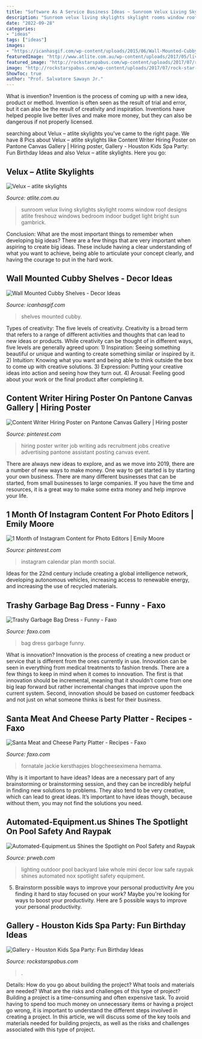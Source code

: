 ```yaml
---
title: "Software As A Service Business Ideas ~ Sunroom Velux Living Skylights Skylight Rooms Window Roof Designs Atlite Freshouz Windows Bedroom Indoor Budget Light Bright Sun Gambrick"
description: "Sunroom velux living skylights skylight rooms window roof designs atlite freshouz windows bedroom indoor budget light bright sun gambrick"
date: "2022-09-28"
categories:
- "ideas"
tags: ["ideas"]
images:
- "https://icanhasgif.com/wp-content/uploads/2015/06/Wall-Mounted-Cubby-Shelves.jpg"
featuredImage: "http://www.atlite.com.au/wp-content/uploads/2017/05/living-room-1.jpg"
featured_image: "http://rockstarspabus.com/wp-content/uploads/2017/07/rock-star-spa-bus-gallery-katy-tx.jpg"
image: "http://rockstarspabus.com/wp-content/uploads/2017/07/rock-star-spa-bus-gallery-katy-tx.jpg"
ShowToc: true
author: "Prof. Salvatore Sawayn Jr."
---
```



What is invention?
Invention is the process of coming up with a new idea, product or method. Invention is often seen as the result of trial and error, but it can also be the result of creativity and inspiration. Inventions have helped people live better lives and make more money, but they can also be dangerous if not properly licensed.

	

		
searching about Velux – atlite skylights you've came to the right page. We have 8 Pics about Velux – atlite skylights like Content Writer Hiring Poster on Pantone Canvas Gallery | Hiring poster, Gallery - Houston Kids Spa Party: Fun Birthday Ideas and also Velux – atlite skylights. Here you go:
		
    
## Velux – Atlite Skylights

<img loading=lazy src="http://www.atlite.com.au/wp-content/uploads/2017/05/living-room-1.jpg" onerror="this.onerror=null;this.src='https://tse1.mm.bing.net/th?id=OIP.XO5BXdlhc6o-FUJqNdUNswHaE7&amp;pid=15.1';" alt="Velux – atlite skylights">

_Source: atlite.com.au_

>sunroom velux living skylights skylight rooms window roof designs atlite freshouz windows bedroom indoor budget light bright sun gambrick. 

	

Conclusion: What are the most important things to remember when developing big ideas?
There are a few things that are very important when aspiring to create big ideas. These include having a clear understanding of what you want to achieve, being able to articulate your concept clearly, and having the courage to put in the hard work.

    
## Wall Mounted Cubby Shelves - Decor Ideas

<img loading=lazy src="https://icanhasgif.com/wp-content/uploads/2015/06/Wall-Mounted-Cubby-Shelves.jpg" onerror="this.onerror=null;this.src='https://tse3.mm.bing.net/th?id=OIP.j9E1CCImloOqUCfInzFo-QHaFj&amp;pid=15.1';" alt="Wall Mounted Cubby Shelves - Decor Ideas">

_Source: icanhasgif.com_

>shelves mounted cubby. 

	

Types of creativity: The five levels of creativity.
Creativity is a broad term that refers to a range of different activities and thoughts that can lead to new ideas or products. While creativity can be thought of in different ways, five levels are generally agreed upon: 1) Inspiration: Seeing something beautiful or unique and wanting to create something similar or inspired by it. 
2) Intuition: Knowing what you want and being able to think outside the box to come up with creative solutions. 
3) Expression: Putting your creative ideas into action and seeing how they turn out. 
4) Arousal: Feeling good about your work or the final product after completing it.

    
## Content Writer Hiring Poster On Pantone Canvas Gallery | Hiring Poster

<img loading=lazy src="https://i.pinimg.com/736x/4a/3f/a3/4a3fa3cd19e4573d08fbf42d099f4086.jpg" onerror="this.onerror=null;this.src='https://tse1.mm.bing.net/th?id=OIP.yHLNdHx3fRi3SMUkMs9DdQHaKe&amp;pid=15.1';" alt="Content Writer Hiring Poster on Pantone Canvas Gallery | Hiring poster">

_Source: pinterest.com_

>hiring poster writer job writing ads recruitment jobs creative advertising pantone assistant posting canvas event. 

	

There are always new ideas to explore, and as we move into 2019, there are a number of new ways to make money. One way to get started is by starting your own business. There are many different businesses that can be started, from small businesses to large companies. If you have the time and resources, it is a great way to make some extra money and help improve your life.

    
## 1 Month Of Instagram Content For Photo Editors | Emily Moore

<img loading=lazy src="https://i.pinimg.com/736x/91/0f/67/910f678d32c82ed7e514133dd7abc128.jpg" onerror="this.onerror=null;this.src='https://tse4.mm.bing.net/th?id=OIP.LcX-9RCKsDbILNhMEaCalQHaLC&amp;pid=15.1';" alt="1 Month of Instagram Content for Photo Editors | Emily Moore">

_Source: pinterest.com_

>instagram calendar plan month social. 

	

Ideas for the 22nd century include creating a global intelligence network, developing autonomous vehicles, increasing access to renewable energy, and increasing the use of recycled materials.

    
## Trashy Garbage Bag Dress - Funny - Faxo

<img loading=lazy src="https://d28mt5n9lkji5m.cloudfront.net/i/VhkRQgypvx.jpg" onerror="this.onerror=null;this.src='https://tse1.mm.bing.net/th?id=OIP.5IvSRGwgzIL1v4goomBxOwHaJ3&amp;pid=15.1';" alt="Trashy Garbage Bag Dress - Funny - Faxo">

_Source: faxo.com_

>bag dress garbage funny. 

	

What is innovation?
Innovation is the process of creating a new product or service that is different from the ones currently in use. Innovation can be seen in everything from medical treatments to fashion trends.
There are a few things to keep in mind when it comes to innovation. The first is that innovation should be incremental, meaning that it shouldn't come from one big leap forward but rather incremental changes that improve upon the current system. Second, innovation should be based on customer feedback and not just on what someone thinks is best for their business.

    
## Santa Meat And Cheese Party Platter - Recipes - Faxo

<img loading=lazy src="https://d28mt5n9lkji5m.cloudfront.net/i/iX4EG15RpW.jpg" onerror="this.onerror=null;this.src='https://tse2.mm.bing.net/th?id=OIP.w_yrC9wq7-Njt0LR_OPhEQAAAA&amp;pid=15.1';" alt="Santa Meat and Cheese Party Platter - Recipes - Faxo">

_Source: faxo.com_

>fornatale jackie kersthapjes blogcheeseximena hemama. 

	

Why is it important to have ideas?
Ideas are a necessary part of any brainstorming or brainstorming session, and they can be incredibly helpful in finding new solutions to problems. They also tend to be very creative, which can lead to great ideas. It’s important to have ideas though, because without them, you may not find the solutions you need.

    
## Automated-Equipment.us Shines The Spotlight On Pool Safety And Raypak

<img loading=lazy src="http://ww1.prweb.com/prfiles/2009/08/10/1972174/lights1b.jpg" onerror="this.onerror=null;this.src='https://tse2.mm.bing.net/th?id=OIP.J_ztOu_7ZgxrvxPhFgctbgHaE8&amp;pid=15.1';" alt="Automated-Equipment.us Shines the Spotlight on Pool Safety and Raypak">

_Source: prweb.com_

>lighting outdoor pool backyard lake whole mini decor low safe raypak shines automated nox spotlight safety equipment. 

	

5. Brainstorm possible ways to improve your personal productivity
Are you finding it hard to stay focused on your work? Maybe you're looking for ways to boost your productivity. Here are 5 possible ways to improve your personal productivity.

    
## Gallery - Houston Kids Spa Party: Fun Birthday Ideas

<img loading=lazy src="http://rockstarspabus.com/wp-content/uploads/2017/07/rock-star-spa-bus-gallery-katy-tx.jpg" onerror="this.onerror=null;this.src='https://tse4.mm.bing.net/th?id=OIP.AlguWMM808E9Juf-cW424gHaE8&amp;pid=15.1';" alt="Gallery - Houston Kids Spa Party: Fun Birthday Ideas">

_Source: rockstarspabus.com_

>. 

	

Details: How do you go about building the project? What tools and materials are needed? What are the risks and challenges of this type of project?
Building a project is a time-consuming and often expensive task. To avoid having to spend too much money on unnecessary items or having a project go wrong, it is important to understand the different steps involved in creating a project. In this article, we will discuss some of the key tools and materials needed for building projects, as well as the risks and challenges associated with this type of project.

